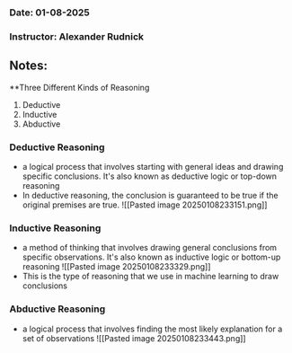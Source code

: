 ### Date: 01-08-2025
### Instructor: Alexander Rudnick


## Notes:
**Three Different Kinds of Reasoning
1. Deductive
2. Inductive
3. Abductive

### Deductive Reasoning
- a logical process that involves starting with general ideas and drawing specific conclusions. It's also known as deductive logic or top-down reasoning
- In deductive reasoning, the conclusion is guaranteed to be true if the original premises are true.
![[Pasted image 20250108233151.png]]

### Inductive Reasoning
- a method of thinking that involves drawing general conclusions from specific observations. It's also known as inductive logic or bottom-up reasoning
![[Pasted image 20250108233329.png]]
- This is the type of reasoning that we use in machine learning to draw conclusions

### Abductive Reasoning
- a logical process that involves finding the most likely explanation for a set of observations
![[Pasted image 20250108233443.png]]



